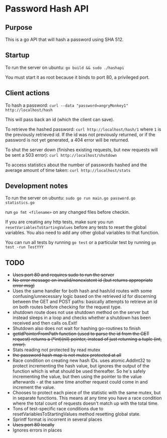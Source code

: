 
# Password Hash API

## Purpose

This is a go API that will hash a password using SHA 512.

## Startup

To run the server on ubuntu: `go build && sudo ./hashapi`

You must start it as root because it binds to port 80, a privileged port. 

## Client actions

To hash a password: `curl --data "password=angryMonkey1" http://localhost/hash`

This will pass back an id (which the client can save).

To retrieve the hashed password: `curl http://localhost/hash/1` where `1` is the previously retrieved id. If the id was not previously returned, or if the password is not yet generated, a 404 error will be returned.

To shut the server down (finishes existing requests, but new requests will be sent a 503 error): `curl http://localhost/shutdown`

To access statistics about the number of passwords hashed and the average amount of time taken: `curl http://localhost/stats`

## Development notes

To run the server on ubuntu: `sudo go run main.go password.go statistics.go`

run `go fmt <filename>` on any changed files before checkin.

If you are creating any http tests, make sure you run `resetVariablesToStartingValues` before any tests to reset the global variables. You also need to add any other global variables to that function.

You can run all tests by running `go test` or a particular test by running `go test -run TestYYY` 

## TODO

- ~~Uses port 80 and requires sudo to run the server~~
- ~~No error message on invalid/nonexistent id (but returns appropriate error msg)~~
- Uses the same handler for both hash and hash/id routes with some confusing/unnecessary logic based on the retrieved id for discerning between the GET and POST paths: basically attempts to retrieve an id on both routes before checking for the request type.
- shutdown route does not use shutdown method on the server but instead sleeps in a loop and checks whether a shutdown has been received and then calls os.Exit!
- Shutdown also does not wait for hashing go-routines to finish
- ~~getIdPointerFromPath function (used to parse the id from the GET request) returns a (\*int)(nil) pointer, instead of just returning a tuple (int, error).~~
- Stats reading not protected by read mutex
- ~~the password hash map is not mutex protected at all~~
- Race condition on creating new hash IDs. uses atomic.AddInt32 to protect incrementing the hash value, but ignores the output of the function which is what should be used thereafter. So he's safely incrementing the value, but then using the pointer to the value afterwards - at the same time another request could come in and increment the value.
- Chooses to protect each piece of the statistic with the same mutex, but in separate functions. This means at any time you have a race condition where the total count of requests doesn't match up with the total time.
- Tons of test-specific race conditions due to resetVariablesToStartingValues method resetting global state.
- Sprintf format is incorrent in several places
- ~~Uses port 80 locally~~
- Ignores errors in places
